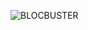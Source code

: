 ![BLOCBUSTER](https://i0.wp.com/imgs.hipertextual.com/wp-content/uploads/2020/08/hipertextual-podras-pasar-noche-ultimo-blockbuster-mundo-gracias-airbnb-2020867279.jpg?fit=2270%2C1465&quality=50&strip=all&ssl=1)
